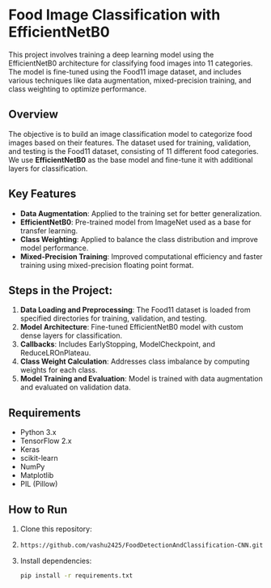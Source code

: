 # Food Image Classification with EfficientNetB0

This project involves training a deep learning model using the EfficientNetB0 architecture for classifying food images into 11 categories. The model is fine-tuned using the Food11 image dataset, and includes various techniques like data augmentation, mixed-precision training, and class weighting to optimize performance.

## Overview

The objective is to build an image classification model to categorize food images based on their features. The dataset used for training, validation, and testing is the Food11 dataset, consisting of 11 different food categories. We use **EfficientNetB0** as the base model and fine-tune it with additional layers for classification.

## Key Features

- **Data Augmentation**: Applied to the training set for better generalization.
- **EfficientNetB0**: Pre-trained model from ImageNet used as a base for transfer learning.
- **Class Weighting**: Applied to balance the class distribution and improve model performance.
- **Mixed-Precision Training**: Improved computational efficiency and faster training using mixed-precision floating point format.

## Steps in the Project:

1. **Data Loading and Preprocessing**: The Food11 dataset is loaded from specified directories for training, validation, and testing.
2. **Model Architecture**: Fine-tuned EfficientNetB0 model with custom dense layers for classification.
3. **Callbacks**: Includes EarlyStopping, ModelCheckpoint, and ReduceLROnPlateau.
4. **Class Weight Calculation**: Addresses class imbalance by computing weights for each class.
5. **Model Training and Evaluation**: Model is trained with data augmentation and evaluated on validation data.

## Requirements

- Python 3.x
- TensorFlow 2.x
- Keras
- scikit-learn
- NumPy
- Matplotlib
- PIL (Pillow)

## How to Run

1. Clone this repository:
2. ```bash
   https://github.com/vashu2425/FoodDetectionAndClassification-CNN.git
3. Install dependencies:
   ```bash
   pip install -r requirements.txt

